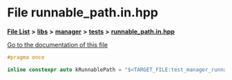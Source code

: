

# File runnable\_path.in.hpp

[**File List**](files.md) **>** [**libs**](dir_6719ab1f1f7655efc2fa43f7eb574fd1.md) **>** [**manager**](dir_b048ed2415d89a3588bcd07e27f16f41.md) **>** [**tests**](dir_0da81ac3ea6d1987f7ba9a902aa51f1c.md) **>** [**runnable\_path.in.hpp**](runnable__path_8in_8hpp.md)

[Go to the documentation of this file](runnable__path_8in_8hpp.md)


```C++
#pragma once

inline constexpr auto kRunnablePath = "$<TARGET_FILE:test_manager_runnable>";
```


